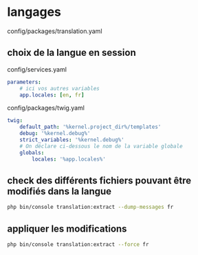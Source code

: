 # langages

config/packages/translation.yaml

## choix de la langue en session
config/services.yaml

```yaml
parameters:
    # ici vos autres variables
    app.locales: [en, fr]
```
config/packages/twig.yaml
```yaml
twig:
    default_path: '%kernel.project_dir%/templates'
    debug: '%kernel.debug%'
    strict_variables: '%kernel.debug%'
    # On déclare ci-dessous le nom de la variable globale
    globals:
        locales: '%app.locales%'
```

## check des différents fichiers pouvant être modifiés dans la langue

```bash
php bin/console translation:extract --dump-messages fr
```
## appliquer les modifications

```bash
php bin/console translation:extract --force fr
```